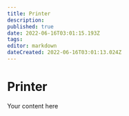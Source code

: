 ```yaml
---
title: Printer
description: 
published: true
date: 2022-06-16T03:01:15.193Z
tags: 
editor: markdown
dateCreated: 2022-06-16T03:01:13.024Z
---
```


# Printer
Your content here